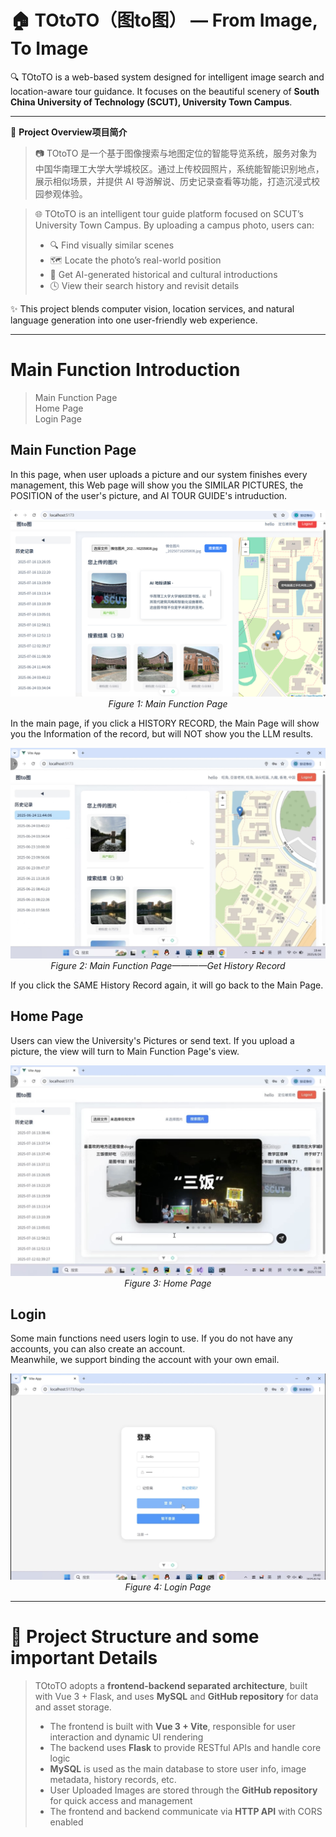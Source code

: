# 🏠 TOtoTO（图to图） — From Image, To Image

🔍 TOtoTO is a web-based system designed for intelligent image search and location-aware tour guidance. It focuses on the beautiful scenery of **South China University of Technology (SCUT), University Town Campus**.

---

🏫 **Project Overview项目简介**

> 📷 TOtoTO 是一个基于图像搜索与地图定位的智能导览系统，服务对象为中国华南理工大学大学城校区。通过上传校园照片，系统能智能识别地点，展示相似场景，并提供 AI 导游解说、历史记录查看等功能，打造沉浸式校园参观体验。

> 🌐 TOtoTO is an intelligent tour guide platform focused on SCUT’s University Town Campus. By uploading a campus photo, users can:
> - 🔍 Find visually similar scenes
> - 🗺️ Locate the photo’s real-world position
> - 🤖 Get AI-generated historical and cultural introductions
> - 🕓 View their search history and revisit details

✨ This project blends computer vision, location services, and natural language generation into one user-friendly web experience.


---

# Main Function Introduction

> Main Function Page  
> Home Page  
> Login Page  


## Main Function Page
In this page, when user uploads a picture and our system finishes every management, this Web page will show you the SIMILAR PICTURES, the POSITION of the user's picture, and AI TOUR GUIDE's intruduction.  
<p align="center">
  <img src="./ScreenShots/c5344711f54ba3dd19f9b9f6c580d6c.jpg" alt="Homepage" />
  <br/>
  <em>Figure 1: Main Function Page</em>
</p>

In the main page, if you click a HISTORY RECORD, the Main Page will show you the Information of the record, but will NOT show you the LLM results.  
<p align="center">
  <img src="./ScreenShots/a7bc1d9569158d171f82c4015c27473.jpg" alt="Homepage" />
  <br/>
  <em>Figure 2: Main Function Page————Get History Record</em>
</p>
 If you click the SAME History Record again, it will go back to the Main Page.


 ## Home Page
Users can view the University's Pictures or send text. If you upload a picture, the view will turn to Main Function Page's view.  
<p align="center">
  <img src="./ScreenShots/52ec248bdefef2e50ea671709e87461.jpg" alt="Homepage" />
  <br/>
  <em>Figure 3: Home Page</em>
</p>

## Login
Some main functions need users login to use. If you do not have any accounts, you can also create an account.  
Meanwhile, we support binding the account with your own email.
<p align="center">
  <img src="./ScreenShots/ec4095a61f7397d4fd93278ba81c9e5.jpg" alt="Homepage" />
  <br/>
  <em>Figure 4: Login Page</em>
</p>

---

# 🧩 Project Structure and some important Details
> TOtoTO adopts a **frontend-backend separated architecture**, built with Vue 3 + Flask, and uses **MySQL** and **GitHub repository** for data and asset storage.
> 
> - The frontend is built with **Vue 3 + Vite**, responsible for user interaction and dynamic UI rendering
> - The backend uses **Flask** to provide RESTful APIs and handle core logic
> - **MySQL** is used as the main database to store user info, image metadata, history records, etc.
> - User Uploaded Images are stored through the **GitHub repository** for quick access and management
> - The frontend and backend communicate via **HTTP API** with CORS enabled

